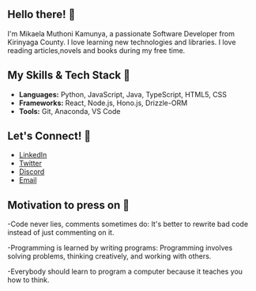 ## Hello there! 👋
I'm Mikaela Muthoni Kamunya, a passionate Software Developer from Kirinyaga County. I love learning new technologies and libraries. I love reading articles,novels and books during my free time.

## My Skills & Tech Stack 🚀
- **Languages:** Python, JavaScript, Java, TypeScript, HTML5, CSS
- **Frameworks:** React, Node.js, Hono.js, Drizzle-ORM
- **Tools:** Git, Anaconda, VS Code

## Let's Connect! 🤝
- [LinkedIn](www.linkedin.com/in/mikaela-kamunya-2ab723316)
- [Twitter](https://x.com/Mikaela_Kamunya)
- [Discord](https://discord.com/mikaela_kamunya)
- [Email](icilyweird57@gmail.com)

## Motivation to press on 🌟
<!-- QUOTE:START -->
-Code never lies, comments sometimes do: It's better to rewrite bad code instead of just commenting on it.
<!-- QUOTE:END -->
<!-- QUOTE:START -->
-Programming is learned by writing programs: Programming involves solving problems, thinking creatively, and working with others.
<!-- QUOTE:END -->
<!-- QUOTE:START -->
-Everybody should learn to program a computer because it teaches you how to think.
<!-- QUOTE:END -->

<!--![Coding GIF](https://media.giphy.com/media/LmNwrBhejkK9EFP504/giphy.gif)-->

